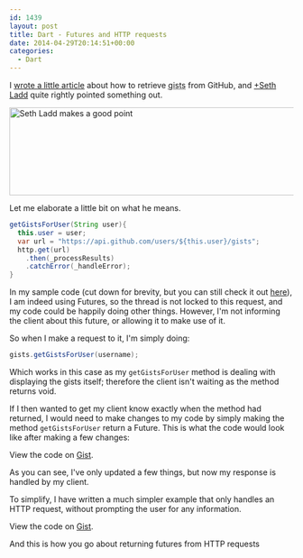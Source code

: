 ```yaml
---
id: 1439
layout: post
title: Dart - Futures and HTTP requests
date: 2014-04-29T20:14:51+00:00
categories:
  - Dart
---
```

I [wrote a little article](http://www.placona.co.uk/1433/open-source/retrieving-githubs-gists-with-dart/ "Retrieving GitHub’s gists with Dart") about how to retrieve <abbr title='code snippets' rel='tooltip'>gists</abbr> from GitHub, and [+Seth Ladd](http://www.placona.co.uk/1433/open-source/retrieving-githubs-gists-with-dart/ "Retrieving GitHub’s gists with Dart") quite rightly pointed something out.

<img class="alignnone size-full wp-image-1440" src="http://www.placona.co.uk/wp-content/uploads/2014/04/seth_makes_a_good_point.png" alt="Seth Ladd makes a good point" width="517" height="156" srcset="https://www.placona.co.uk/wp-content/uploads/2014/04/seth_makes_a_good_point.png 517w, https://www.placona.co.uk/wp-content/uploads/2014/04/seth_makes_a_good_point-300x90.png 300w" sizes="(max-width: 517px) 100vw, 517px" />

Let me elaborate a little bit on what he means.

```java
getGistsForUser(String user){
  this.user = user;
  var url = "https://api.github.com/users/${this.user}/gists";
  http.get(url)
    .then(_processResults)
    .catchError(_handleError);
}
```

In my sample code (cut down for brevity, but you can still check it out <a title="Retrieving GitHub’s gists with Dart - Gist" href="https://gist.github.com/mplacona/11332667" target="_blank">here</a>), I am indeed using Futures, so the thread is not locked to this request, and my code could be happily doing other things. However, I'm not informing the client about this future, or allowing it to make use of it.

So when I make a request to it, I'm simply doing:

```java
gists.getGistsForUser(username);
```

Which works in this case as my `getGistsForUser` method is dealing with displaying the gists itself; therefore the client isn't waiting as the method returns void.

If I then wanted to get my client know exactly when the method had returned, I would need to make changes to my code by simply making the method `getGistsForUser` return a Future. This is what the code would look like after making a few changes:

<div class="oembed-gist">
  <noscript>
    View the code on <a href="https://gist.github.com/mplacona/11398580">Gist</a>.
  </noscript>
</div>

As you can see, I've only updated a few things, but now my response is handled by my client.

To simplify, I have written a much simpler example that only handles an HTTP request, without prompting the user for any information.

<div class="oembed-gist">
  <noscript>
    View the code on <a href="https://gist.github.com/mplacona/11398906">Gist</a>.
  </noscript>
</div>

And this is how you go about returning futures from HTTP requests
